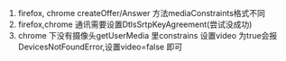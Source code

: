1. firefox, chrome createOffer/Answer 方法mediaConstraints格式不同
2. firefox,chrome 通讯需要设置DtlsSrtpKeyAgreement(尝试没成功)
3. chrome 下没有摄像头getUserMedia 里constrains 设置video 为true会报DevicesNotFoundError,设置video=false 即可

